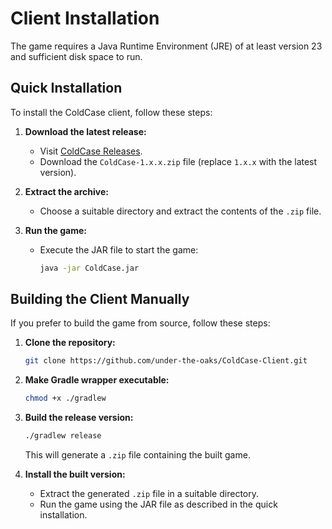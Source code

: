 # Client Installation

<warning>
    The game requires a Java Runtime Environment (JRE) of at least version 23 and sufficient disk space to run.
</warning>

## Quick Installation

To install the ColdCase client, follow these steps:

1. **Download the latest release:**
    - Visit [ColdCase Releases](https://github.com/under-the-oaks/ColdCase-Client/releases/latest).
    - Download the `ColdCase-1.x.x.zip` file (replace `1.x.x` with the latest version).

2. **Extract the archive:**
    - Choose a suitable directory and extract the contents of the `.zip` file.

3. **Run the game:**
    - Execute the JAR file to start the game:
      ```sh
      java -jar ColdCase.jar
      ```

## Building the Client Manually

If you prefer to build the game from source, follow these steps:

1. **Clone the repository:**
   ```sh
   git clone https://github.com/under-the-oaks/ColdCase-Client.git
   ```

2. **Make Gradle wrapper executable:**
   ```sh
   chmod +x ./gradlew
   ```

3. **Build the release version:**
   ```sh
   ./gradlew release
   ```
   This will generate a `.zip` file containing the built game.

4. **Install the built version:**
    - Extract the generated `.zip` file in a suitable directory.
    - Run the game using the JAR file as described in the quick installation.

[//]: # (- Java Runtime Environment &#40;JRE&#41; **version 21 or later**.)

[//]: # (- Sufficient disk space for installation and execution.)
